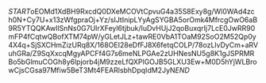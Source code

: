 $START$oEOMd1XdBH9RxcdQ0DXeMCOVtCpvuG4a35S8Exy8g/Wl0WAd4zch0N+Cy7U+x13zWfgpraOj+Yz/sIJtInipLYyAgSYGBA5orOmk4MfrcgOwO6aB9R5YTQQKAwIlSnNs0G7UIrXFeyl6tjbuk/IuDvHUjJ2qoBuxqrIj7LcE0JwRR90mFP4fCqtwQBofXTM74pW/yGLetJLz+tawRE0VbA1TOaM92SoO2M52Qp0y4X4q+SjSXCHmZizURq8X/168OEI28eDfFJ8X6fetqCOLP/78ozLlvDyCm+aRVuhGRa/Z9SqXxcqMgyAPCFf4G7s6meNLPGAe2zUHNesNU5g8K1gJSPRMRBo5bGlmuCOGh8y6lpjorb4jM9zzeLfQXPlGOJB5GLXU3Ew+M0D5hYjWLBrowCjsCGsa97Mfiw5BeT3Mt4FEARlsbhDpqIdM2JyN$END$